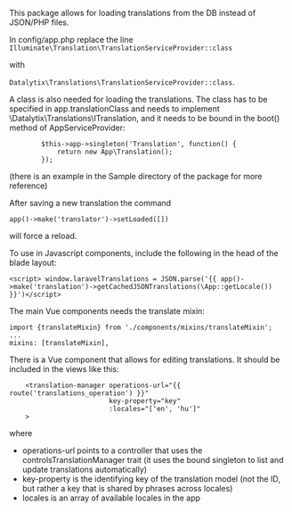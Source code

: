 This package allows for loading translations from the DB instead of JSON/PHP files.

In config/app.php replace the line 
```Illuminate\Translation\TranslationServiceProvider::class```

with

```Datalytix\Translations\TranslationServiceProvider::class```.

A class is also needed for loading the translations. The class has to be specified in app.translationClass and needs to implement \Datalytix\Translations\ITranslation, and
it needs to be bound in the boot() method of AppServiceProvider:
```
        $this->app->singleton('Translation', function() {
            return new App\Translation();
        });

```
(there is an example in the Sample directory of the package for more reference)


After saving a new translation the command 

```app()->make('translator')->setLoaded([])```
 
 will force a reload.
 
 To use in Javascript components, include the following in the head of the blade layout:
 ```
<script> window.laravelTranslations = JSON.parse('{{ app()->make('translation')->getCachedJSONTranslations(\App::getLocale()) }}')</script> 
```
The main Vue components needs the translate mixin:
```
import {translateMixin} from './components/mixins/translateMixin';
...
mixins: [translateMixin],
```

There is a Vue component that allows for editing translations. It should be included in the views like this:

```
    <translation-manager operations-url="{{ route('translations_operation') }}"
                         key-property="key"
                         :locales="['en', 'hu']"
    >
```
where 
- operations-url points to a controller that uses the controlsTranslationManager trait (it uses the bound singleton to list and update translations automatically)
- key-property is the identifying key of the translation model (not the ID, but rather a key that is shared by phrases across locales)
- locales is an array of available locales in the app
 
